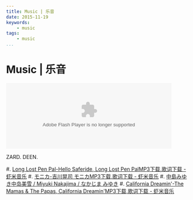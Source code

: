 ```yaml
---
title: Music | 乐音
date: 2015-11-19
keywords:
    - music
tags:
    - music
...
```


Music | 乐音
============

<embed src="http://www.xiami.com/widget/37099022_H_S_album/wallPlayer.swf" type="application/x-shockwave-flash" width="451" height="179" wmode="transparent"></embed>

ZARD.
DEEN.

#. [Long Lost Pen Pal-Hello Saferide, Long Lost Pen PalMP3下载,歌词下载 - 虾米音乐](http://www.xiami.com/song/2093996?spm=a1z1s.6659513.0.0.ek8aYO)
#. [モニカ-吉川晃司 モニカMP3下载,歌词下载 - 虾米音乐](http://www.xiami.com/song/1769983079?spm=a1z1s.3521865.23309997.2.znJCHQ)
#. [中島みゆき中岛美雪 / Miyuki Nakajima / なかじま みゆき](http://www.xiami.com/artist/7118?spm=a1z1s.3521865.1997177593.2.Rqyp3H&from=searchsubject)
#. [California Dreamin'-The Mamas & The Papas, California Dreamin'MP3下载,歌词下载 - 虾米音乐](http://www.xiami.com/song/1770435326?spm=a1z1s.3521865.23309997.25.jhouM8)
